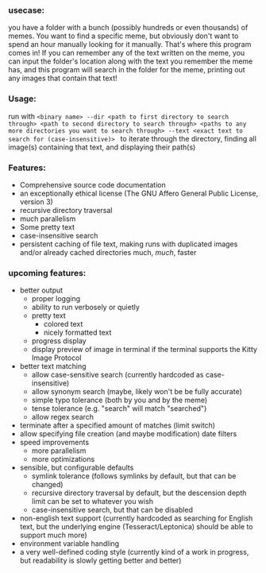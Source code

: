 ### usecase:
you have a folder with a bunch (possibly hundreds or even thousands) of memes. You want to find a specific meme, but obviously don't want to spend an hour manually looking for it manually. That's where this program comes in! If you can remember any of the text written on the meme, you can input the folder's location along with the text you remember the meme has, and this program will search in the folder for the meme, printing out any images that contain that text!

### Usage:
run with `<binary name> --dir <path to first directory to search through> <path to second directory to search through> <paths to any more directories you want to search through> --text <exact text to search for (case-insensitive)> ` to iterate through the directory, finding all image(s) containing that text, and displaying their path(s)

### Features:
* Comprehensive source code documentation
* an exceptionally ethical license (The GNU Affero General Public License, version 3)
* recursive directory traversal
* much parallelism
* Some pretty text
* case-insensitive search
* persistent caching of file text, making runs with duplicated images and/or already cached directories much, *much*, faster

### upcoming features:
* better output
    * proper logging
    * ability to run verbosely or quietly
    * pretty text
        * colored text
        * nicely formatted text
    * progress display
    * display preview of image in terminal if the terminal supports the Kitty Image Protocol
* better text matching
    * allow case-sensitive search (currently hardcoded as case-insensitive)
    * allow synonym search (maybe, likely won't be be fully accurate)
    * simple typo tolerance (both by you and by the meme)
    * tense tolerance (e.g. "search" will match "searched")
    * allow regex search
* terminate after a specified amount of matches (limit switch)
* allow specifying file creation (and maybe modification) date filters
* speed improvements
    * more parallelism
    * more optimizations
* sensible, but configurable defaults
    * symlink tolerance (follows symlinks by default, but that can be changed)
    * recursive directory traversal by default, but the descension depth limit can be set to whatever you wish
    * case-insensitive search, but that can be disabled
* non-english text support (currently hardcoded as searching for English text, but the underlying engine (Tesseract/Leptonica) should be able to support much more)
* environment variable handling
* a very well-defined coding style (currently kind of a work in progress, but readability is slowly getting better and better)
